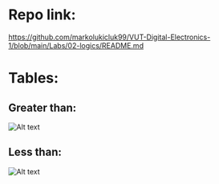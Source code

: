 # Repo link:
https://github.com/markolukicluk99/VUT-Digital-Electronics-1/blob/main/Labs/02-logics/README.md

# Tables:

## Greater than:
![Alt text](https://github.com/markolukicluk99/VUT-Digital-Electronics-1/blob/main/Labs/02-logics/images/greater%20than.jpg "Greater than")

## Less than: 
![Alt text](https://github.com/markolukicluk99/VUT-Digital-Electronics-1/blob/main/Labs/02-logics/images/lessthan.jpg "Less than")
